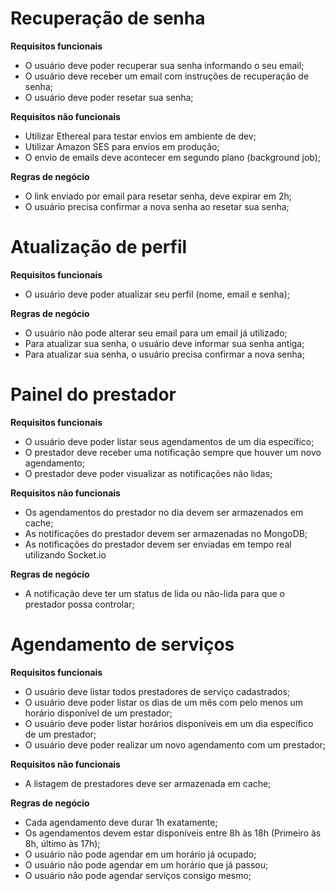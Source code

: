 # Recuperação de senha

**Requisitos funcionais**

- O usuário deve poder recuperar sua senha informando o seu email;
- O usuário deve receber um email com instruções de recuperação de senha;
- O usuário deve poder resetar sua senha;

**Requisitos não funcionais**

- Utilizar Ethereal para testar envios em ambiente de dev;
- Utilizar Amazon SES para envios em produção;
- O envio de emails deve acontecer em segundo plano (background job);

**Regras de negócio**

- O link enviado por email para resetar senha, deve expirar em 2h;
- O usuário precisa confirmar a nova senha ao resetar sua senha;

# Atualização de perfil

**Requisitos funcionais**

- O usuário deve poder atualizar seu perfil (nome, email e senha);

**Regras de negócio**

- O usuário não pode alterar seu email para um email já utilizado;
- Para atualizar sua senha, o usuário deve informar sua senha antiga;
- Para atualizar sua senha, o usuário precisa confirmar a nova senha;

# Painel do prestador

**Requisitos funcionais**

- O usuário deve poder listar seus agendamentos de um dia específico;
- O prestador deve receber uma notificação sempre que houver um novo agendamento;
- O prestador deve poder visualizar as notificações não lidas;

**Requisitos não funcionais**

- Os agendamentos do prestador no dia devem ser armazenados em cache;
- As notificações do prestador devem ser armazenadas no MongoDB;
- As notificações do prestador devem ser enviadas em tempo real utilizando Socket.io

**Regras de negócio**

- A notificação deve ter um status de lida ou não-lida para que o prestador possa controlar;


# Agendamento de serviços

**Requisitos funcionais**

- O usuário deve listar todos prestadores de serviço cadastrados;
- O usuário deve poder listar os dias de um mês com pelo menos um horário disponível de um prestador;
- O usuário deve poder listar horários disponíveis em um dia específico de um prestador;
- O usuário deve poder realizar um novo agendamento com um prestador;

**Requisitos não funcionais**

- A listagem de prestadores deve ser armazenada em cache;

**Regras de negócio**

- Cada agendamento deve durar 1h exatamente;
- Os agendamentos devem estar disponíveis entre 8h às 18h (Primeiro às 8h, último às 17h);
- O usuário não pode agendar em um horário já ocupado;
- O usuário não pode agendar em um horário que já passou;
- O usuário não pode agendar serviços consigo mesmo;
